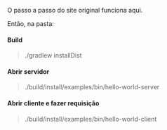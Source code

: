 O passo a passo do site original funciona aqui. 

Então, na pasta:

#### Build
> ./gradlew installDist

#### Abrir servidor
> ./build/install/examples/bin/hello-world-server

#### Abrir cliente e fazer requisição
> ./build/install/examples/bin/hello-world-client
